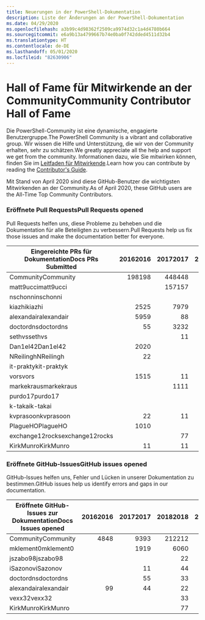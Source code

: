 ```yaml
---
title: Neuerungen in der PowerShell-Dokumentation
description: Liste der Änderungen an der PowerShell-Dokumentation
ms.date: 04/29/2020
ms.openlocfilehash: a3b99c4d98362f2509ca9974d32c1a4d4780b664
ms.sourcegitcommit: e6a9b13a4799667b74e0ba0f742dded4511d32b4
ms.translationtype: HT
ms.contentlocale: de-DE
ms.lasthandoff: 05/01/2020
ms.locfileid: "82630906"
---
```

# <a name="community-contributor-hall-of-fame"></a><span data-ttu-id="78a32-103">Hall of Fame für Mitwirkende an der Community</span><span class="sxs-lookup"><span data-stu-id="78a32-103">Community Contributor Hall of Fame</span></span>

<span data-ttu-id="78a32-104">Die PowerShell-Community ist eine dynamische, engagierte Benutzergruppe.</span><span class="sxs-lookup"><span data-stu-id="78a32-104">The PowerShell Community is a vibrant and collaborative group.</span></span> <span data-ttu-id="78a32-105">Wir wissen die Hilfe und Unterstützung, die wir von der Community erhalten, sehr zu schätzen.</span><span class="sxs-lookup"><span data-stu-id="78a32-105">We greatly appreciate all the help and support we get from the community.</span></span> <span data-ttu-id="78a32-106">Informationen dazu, wie Sie mitwirken können, finden Sie im [Leitfaden für Mitwirkende][contrib].</span><span class="sxs-lookup"><span data-stu-id="78a32-106">Learn how you can contribute by reading the [Contributor's Guide][contrib].</span></span>

<span data-ttu-id="78a32-107">Mit Stand von April 2020 sind diese GitHub-Benutzer die wichtigsten Mitwirkenden an der Community.</span><span class="sxs-lookup"><span data-stu-id="78a32-107">As of April 2020, these GitHub users are the All-Time Top Community Contributors.</span></span>

### <a name="pull-requests-opened"></a><span data-ttu-id="78a32-108">Eröffnete Pull Requests</span><span class="sxs-lookup"><span data-stu-id="78a32-108">Pull Requests opened</span></span>

<span data-ttu-id="78a32-109">Pull Requests helfen uns, diese Probleme zu beheben und die Dokumentation für alle Beteiligten zu verbessern.</span><span class="sxs-lookup"><span data-stu-id="78a32-109">Pull Requests help us fix those issues and make the documentation better for everyone.</span></span>

| <span data-ttu-id="78a32-110">Eingereichte PRs für Dokumentation</span><span class="sxs-lookup"><span data-stu-id="78a32-110">Docs PRs Submitted</span></span> | <span data-ttu-id="78a32-111">2016</span><span class="sxs-lookup"><span data-stu-id="78a32-111">2016</span></span> | <span data-ttu-id="78a32-112">2017</span><span class="sxs-lookup"><span data-stu-id="78a32-112">2017</span></span> | <span data-ttu-id="78a32-113">2018</span><span class="sxs-lookup"><span data-stu-id="78a32-113">2018</span></span> | <span data-ttu-id="78a32-114">2019</span><span class="sxs-lookup"><span data-stu-id="78a32-114">2019</span></span> | <span data-ttu-id="78a32-115">2020</span><span class="sxs-lookup"><span data-stu-id="78a32-115">2020</span></span> | <span data-ttu-id="78a32-116">Grand Total</span><span class="sxs-lookup"><span data-stu-id="78a32-116">Grand Total</span></span> |
| ------------------ | ---: | ---: | ---: | ---: | ---: | ----------: |
| <span data-ttu-id="78a32-117">Community</span><span class="sxs-lookup"><span data-stu-id="78a32-117">Community</span></span>          |  <span data-ttu-id="78a32-118">198</span><span class="sxs-lookup"><span data-stu-id="78a32-118">198</span></span> |  <span data-ttu-id="78a32-119">448</span><span class="sxs-lookup"><span data-stu-id="78a32-119">448</span></span> |  <span data-ttu-id="78a32-120">468</span><span class="sxs-lookup"><span data-stu-id="78a32-120">468</span></span> |  <span data-ttu-id="78a32-121">322</span><span class="sxs-lookup"><span data-stu-id="78a32-121">322</span></span> |   <span data-ttu-id="78a32-122">38</span><span class="sxs-lookup"><span data-stu-id="78a32-122">38</span></span> |        <span data-ttu-id="78a32-123">1477</span><span class="sxs-lookup"><span data-stu-id="78a32-123">1477</span></span> |
| <span data-ttu-id="78a32-124">matt9ucci</span><span class="sxs-lookup"><span data-stu-id="78a32-124">matt9ucci</span></span>          |      |  <span data-ttu-id="78a32-125">157</span><span class="sxs-lookup"><span data-stu-id="78a32-125">157</span></span> |   <span data-ttu-id="78a32-126">80</span><span class="sxs-lookup"><span data-stu-id="78a32-126">80</span></span> |   <span data-ttu-id="78a32-127">30</span><span class="sxs-lookup"><span data-stu-id="78a32-127">30</span></span> |      |         <span data-ttu-id="78a32-128">267</span><span class="sxs-lookup"><span data-stu-id="78a32-128">267</span></span> |
| <span data-ttu-id="78a32-129">nschonni</span><span class="sxs-lookup"><span data-stu-id="78a32-129">nschonni</span></span>           |      |      |   <span data-ttu-id="78a32-130">14</span><span class="sxs-lookup"><span data-stu-id="78a32-130">14</span></span> |  <span data-ttu-id="78a32-131">138</span><span class="sxs-lookup"><span data-stu-id="78a32-131">138</span></span> |      |         <span data-ttu-id="78a32-132">152</span><span class="sxs-lookup"><span data-stu-id="78a32-132">152</span></span> |
| <span data-ttu-id="78a32-133">kiazhi</span><span class="sxs-lookup"><span data-stu-id="78a32-133">kiazhi</span></span>             |   <span data-ttu-id="78a32-134">25</span><span class="sxs-lookup"><span data-stu-id="78a32-134">25</span></span> |   <span data-ttu-id="78a32-135">79</span><span class="sxs-lookup"><span data-stu-id="78a32-135">79</span></span> |   <span data-ttu-id="78a32-136">12</span><span class="sxs-lookup"><span data-stu-id="78a32-136">12</span></span> |      |      |         <span data-ttu-id="78a32-137">116</span><span class="sxs-lookup"><span data-stu-id="78a32-137">116</span></span> |
| <span data-ttu-id="78a32-138">alexandair</span><span class="sxs-lookup"><span data-stu-id="78a32-138">alexandair</span></span>         |   <span data-ttu-id="78a32-139">59</span><span class="sxs-lookup"><span data-stu-id="78a32-139">59</span></span> |    <span data-ttu-id="78a32-140">8</span><span class="sxs-lookup"><span data-stu-id="78a32-140">8</span></span> |   <span data-ttu-id="78a32-141">26</span><span class="sxs-lookup"><span data-stu-id="78a32-141">26</span></span> |    <span data-ttu-id="78a32-142">2</span><span class="sxs-lookup"><span data-stu-id="78a32-142">2</span></span> |    <span data-ttu-id="78a32-143">1</span><span class="sxs-lookup"><span data-stu-id="78a32-143">1</span></span> |          <span data-ttu-id="78a32-144">96</span><span class="sxs-lookup"><span data-stu-id="78a32-144">96</span></span> |
| <span data-ttu-id="78a32-145">doctordns</span><span class="sxs-lookup"><span data-stu-id="78a32-145">doctordns</span></span>          |    <span data-ttu-id="78a32-146">5</span><span class="sxs-lookup"><span data-stu-id="78a32-146">5</span></span> |   <span data-ttu-id="78a32-147">32</span><span class="sxs-lookup"><span data-stu-id="78a32-147">32</span></span> |   <span data-ttu-id="78a32-148">20</span><span class="sxs-lookup"><span data-stu-id="78a32-148">20</span></span> |    <span data-ttu-id="78a32-149">7</span><span class="sxs-lookup"><span data-stu-id="78a32-149">7</span></span> |    <span data-ttu-id="78a32-150">2</span><span class="sxs-lookup"><span data-stu-id="78a32-150">2</span></span> |          <span data-ttu-id="78a32-151">66</span><span class="sxs-lookup"><span data-stu-id="78a32-151">66</span></span> |
| <span data-ttu-id="78a32-152">sethvs</span><span class="sxs-lookup"><span data-stu-id="78a32-152">sethvs</span></span>             |      |    <span data-ttu-id="78a32-153">1</span><span class="sxs-lookup"><span data-stu-id="78a32-153">1</span></span> |   <span data-ttu-id="78a32-154">44</span><span class="sxs-lookup"><span data-stu-id="78a32-154">44</span></span> |      |      |          <span data-ttu-id="78a32-155">45</span><span class="sxs-lookup"><span data-stu-id="78a32-155">45</span></span> |
| <span data-ttu-id="78a32-156">Dan1el42</span><span class="sxs-lookup"><span data-stu-id="78a32-156">Dan1el42</span></span>           |   <span data-ttu-id="78a32-157">20</span><span class="sxs-lookup"><span data-stu-id="78a32-157">20</span></span> |      |      |      |      |          <span data-ttu-id="78a32-158">20</span><span class="sxs-lookup"><span data-stu-id="78a32-158">20</span></span> |
| <span data-ttu-id="78a32-159">NReilingh</span><span class="sxs-lookup"><span data-stu-id="78a32-159">NReilingh</span></span>          |    <span data-ttu-id="78a32-160">2</span><span class="sxs-lookup"><span data-stu-id="78a32-160">2</span></span> |      |   <span data-ttu-id="78a32-161">13</span><span class="sxs-lookup"><span data-stu-id="78a32-161">13</span></span> |    <span data-ttu-id="78a32-162">3</span><span class="sxs-lookup"><span data-stu-id="78a32-162">3</span></span> |      |          <span data-ttu-id="78a32-163">18</span><span class="sxs-lookup"><span data-stu-id="78a32-163">18</span></span> |
| <span data-ttu-id="78a32-164">it-praktyk</span><span class="sxs-lookup"><span data-stu-id="78a32-164">it-praktyk</span></span>         |      |      |   <span data-ttu-id="78a32-165">16</span><span class="sxs-lookup"><span data-stu-id="78a32-165">16</span></span> |    <span data-ttu-id="78a32-166">1</span><span class="sxs-lookup"><span data-stu-id="78a32-166">1</span></span> |      |          <span data-ttu-id="78a32-167">17</span><span class="sxs-lookup"><span data-stu-id="78a32-167">17</span></span> |
| <span data-ttu-id="78a32-168">vors</span><span class="sxs-lookup"><span data-stu-id="78a32-168">vors</span></span>               |   <span data-ttu-id="78a32-169">15</span><span class="sxs-lookup"><span data-stu-id="78a32-169">15</span></span> |    <span data-ttu-id="78a32-170">1</span><span class="sxs-lookup"><span data-stu-id="78a32-170">1</span></span> |      |      |      |          <span data-ttu-id="78a32-171">16</span><span class="sxs-lookup"><span data-stu-id="78a32-171">16</span></span> |
| <span data-ttu-id="78a32-172">markekraus</span><span class="sxs-lookup"><span data-stu-id="78a32-172">markekraus</span></span>         |      |   <span data-ttu-id="78a32-173">11</span><span class="sxs-lookup"><span data-stu-id="78a32-173">11</span></span> |    <span data-ttu-id="78a32-174">5</span><span class="sxs-lookup"><span data-stu-id="78a32-174">5</span></span> |      |      |          <span data-ttu-id="78a32-175">16</span><span class="sxs-lookup"><span data-stu-id="78a32-175">16</span></span> |
| <span data-ttu-id="78a32-176">purdo17</span><span class="sxs-lookup"><span data-stu-id="78a32-176">purdo17</span></span>            |      |      |   <span data-ttu-id="78a32-177">13</span><span class="sxs-lookup"><span data-stu-id="78a32-177">13</span></span> |      |      |          <span data-ttu-id="78a32-178">13</span><span class="sxs-lookup"><span data-stu-id="78a32-178">13</span></span> |
| <span data-ttu-id="78a32-179">k-takai</span><span class="sxs-lookup"><span data-stu-id="78a32-179">k-takai</span></span>            |      |      |    <span data-ttu-id="78a32-180">5</span><span class="sxs-lookup"><span data-stu-id="78a32-180">5</span></span> |    <span data-ttu-id="78a32-181">1</span><span class="sxs-lookup"><span data-stu-id="78a32-181">1</span></span> |    <span data-ttu-id="78a32-182">7</span><span class="sxs-lookup"><span data-stu-id="78a32-182">7</span></span> |          <span data-ttu-id="78a32-183">13</span><span class="sxs-lookup"><span data-stu-id="78a32-183">13</span></span> |
| <span data-ttu-id="78a32-184">kvprasoon</span><span class="sxs-lookup"><span data-stu-id="78a32-184">kvprasoon</span></span>          |    <span data-ttu-id="78a32-185">2</span><span class="sxs-lookup"><span data-stu-id="78a32-185">2</span></span> |    <span data-ttu-id="78a32-186">1</span><span class="sxs-lookup"><span data-stu-id="78a32-186">1</span></span> |    <span data-ttu-id="78a32-187">7</span><span class="sxs-lookup"><span data-stu-id="78a32-187">7</span></span> |    <span data-ttu-id="78a32-188">2</span><span class="sxs-lookup"><span data-stu-id="78a32-188">2</span></span> |      |          <span data-ttu-id="78a32-189">12</span><span class="sxs-lookup"><span data-stu-id="78a32-189">12</span></span> |
| <span data-ttu-id="78a32-190">PlagueHO</span><span class="sxs-lookup"><span data-stu-id="78a32-190">PlagueHO</span></span>           |   <span data-ttu-id="78a32-191">10</span><span class="sxs-lookup"><span data-stu-id="78a32-191">10</span></span> |      |      |    <span data-ttu-id="78a32-192">1</span><span class="sxs-lookup"><span data-stu-id="78a32-192">1</span></span> |      |          <span data-ttu-id="78a32-193">11</span><span class="sxs-lookup"><span data-stu-id="78a32-193">11</span></span> |
| <span data-ttu-id="78a32-194">exchange12rocks</span><span class="sxs-lookup"><span data-stu-id="78a32-194">exchange12rocks</span></span>    |      |    <span data-ttu-id="78a32-195">7</span><span class="sxs-lookup"><span data-stu-id="78a32-195">7</span></span> |    <span data-ttu-id="78a32-196">3</span><span class="sxs-lookup"><span data-stu-id="78a32-196">3</span></span> |      |      |          <span data-ttu-id="78a32-197">10</span><span class="sxs-lookup"><span data-stu-id="78a32-197">10</span></span> |
| <span data-ttu-id="78a32-198">KirkMunro</span><span class="sxs-lookup"><span data-stu-id="78a32-198">KirkMunro</span></span>          |    <span data-ttu-id="78a32-199">1</span><span class="sxs-lookup"><span data-stu-id="78a32-199">1</span></span> |    <span data-ttu-id="78a32-200">1</span><span class="sxs-lookup"><span data-stu-id="78a32-200">1</span></span> |    <span data-ttu-id="78a32-201">2</span><span class="sxs-lookup"><span data-stu-id="78a32-201">2</span></span> |    <span data-ttu-id="78a32-202">6</span><span class="sxs-lookup"><span data-stu-id="78a32-202">6</span></span> |      |          <span data-ttu-id="78a32-203">10</span><span class="sxs-lookup"><span data-stu-id="78a32-203">10</span></span> |

### <a name="github-issues-opened"></a><span data-ttu-id="78a32-204">Eröffnete GitHub-Issues</span><span class="sxs-lookup"><span data-stu-id="78a32-204">GitHub issues opened</span></span>

<span data-ttu-id="78a32-205">GitHub-Issues helfen uns, Fehler und Lücken in unserer Dokumentation zu bestimmen.</span><span class="sxs-lookup"><span data-stu-id="78a32-205">GitHub issues help us identify errors and gaps in our documentation.</span></span>

| <span data-ttu-id="78a32-206">Eröffnete GitHub-Issues zur Dokumentation</span><span class="sxs-lookup"><span data-stu-id="78a32-206">Docs Issues opened</span></span> | <span data-ttu-id="78a32-207">2016</span><span class="sxs-lookup"><span data-stu-id="78a32-207">2016</span></span> | <span data-ttu-id="78a32-208">2017</span><span class="sxs-lookup"><span data-stu-id="78a32-208">2017</span></span> | <span data-ttu-id="78a32-209">2018</span><span class="sxs-lookup"><span data-stu-id="78a32-209">2018</span></span> | <span data-ttu-id="78a32-210">2019</span><span class="sxs-lookup"><span data-stu-id="78a32-210">2019</span></span> | <span data-ttu-id="78a32-211">2020</span><span class="sxs-lookup"><span data-stu-id="78a32-211">2020</span></span> | <span data-ttu-id="78a32-212">Grand Total</span><span class="sxs-lookup"><span data-stu-id="78a32-212">Grand Total</span></span> |
| ------------------ | ---: | ---: | ---: | ---: | ---: | ----------: |
| <span data-ttu-id="78a32-213">Community</span><span class="sxs-lookup"><span data-stu-id="78a32-213">Community</span></span>          |   <span data-ttu-id="78a32-214">48</span><span class="sxs-lookup"><span data-stu-id="78a32-214">48</span></span> |   <span data-ttu-id="78a32-215">93</span><span class="sxs-lookup"><span data-stu-id="78a32-215">93</span></span> |  <span data-ttu-id="78a32-216">212</span><span class="sxs-lookup"><span data-stu-id="78a32-216">212</span></span> |  <span data-ttu-id="78a32-217">575</span><span class="sxs-lookup"><span data-stu-id="78a32-217">575</span></span> |  <span data-ttu-id="78a32-218">212</span><span class="sxs-lookup"><span data-stu-id="78a32-218">212</span></span> |        <span data-ttu-id="78a32-219">1152</span><span class="sxs-lookup"><span data-stu-id="78a32-219">1152</span></span> |
| <span data-ttu-id="78a32-220">mklement0</span><span class="sxs-lookup"><span data-stu-id="78a32-220">mklement0</span></span>          |      |   <span data-ttu-id="78a32-221">19</span><span class="sxs-lookup"><span data-stu-id="78a32-221">19</span></span> |   <span data-ttu-id="78a32-222">60</span><span class="sxs-lookup"><span data-stu-id="78a32-222">60</span></span> |   <span data-ttu-id="78a32-223">56</span><span class="sxs-lookup"><span data-stu-id="78a32-223">56</span></span> |   <span data-ttu-id="78a32-224">26</span><span class="sxs-lookup"><span data-stu-id="78a32-224">26</span></span> |         <span data-ttu-id="78a32-225">161</span><span class="sxs-lookup"><span data-stu-id="78a32-225">161</span></span> |
| <span data-ttu-id="78a32-226">jszabo98</span><span class="sxs-lookup"><span data-stu-id="78a32-226">jszabo98</span></span>           |      |      |    <span data-ttu-id="78a32-227">2</span><span class="sxs-lookup"><span data-stu-id="78a32-227">2</span></span> |   <span data-ttu-id="78a32-228">15</span><span class="sxs-lookup"><span data-stu-id="78a32-228">15</span></span> |    <span data-ttu-id="78a32-229">3</span><span class="sxs-lookup"><span data-stu-id="78a32-229">3</span></span> |          <span data-ttu-id="78a32-230">20</span><span class="sxs-lookup"><span data-stu-id="78a32-230">20</span></span> |
| <span data-ttu-id="78a32-231">iSazonov</span><span class="sxs-lookup"><span data-stu-id="78a32-231">iSazonov</span></span>           |      |    <span data-ttu-id="78a32-232">1</span><span class="sxs-lookup"><span data-stu-id="78a32-232">1</span></span> |    <span data-ttu-id="78a32-233">4</span><span class="sxs-lookup"><span data-stu-id="78a32-233">4</span></span> |   <span data-ttu-id="78a32-234">10</span><span class="sxs-lookup"><span data-stu-id="78a32-234">10</span></span> |    <span data-ttu-id="78a32-235">4</span><span class="sxs-lookup"><span data-stu-id="78a32-235">4</span></span> |          <span data-ttu-id="78a32-236">19</span><span class="sxs-lookup"><span data-stu-id="78a32-236">19</span></span> |
| <span data-ttu-id="78a32-237">doctordns</span><span class="sxs-lookup"><span data-stu-id="78a32-237">doctordns</span></span>          |      |    <span data-ttu-id="78a32-238">5</span><span class="sxs-lookup"><span data-stu-id="78a32-238">5</span></span> |    <span data-ttu-id="78a32-239">3</span><span class="sxs-lookup"><span data-stu-id="78a32-239">3</span></span> |    <span data-ttu-id="78a32-240">5</span><span class="sxs-lookup"><span data-stu-id="78a32-240">5</span></span> |    <span data-ttu-id="78a32-241">4</span><span class="sxs-lookup"><span data-stu-id="78a32-241">4</span></span> |          <span data-ttu-id="78a32-242">17</span><span class="sxs-lookup"><span data-stu-id="78a32-242">17</span></span> |
| <span data-ttu-id="78a32-243">alexandair</span><span class="sxs-lookup"><span data-stu-id="78a32-243">alexandair</span></span>         |    <span data-ttu-id="78a32-244">9</span><span class="sxs-lookup"><span data-stu-id="78a32-244">9</span></span> |    <span data-ttu-id="78a32-245">4</span><span class="sxs-lookup"><span data-stu-id="78a32-245">4</span></span> |    <span data-ttu-id="78a32-246">2</span><span class="sxs-lookup"><span data-stu-id="78a32-246">2</span></span> |      |      |          <span data-ttu-id="78a32-247">15</span><span class="sxs-lookup"><span data-stu-id="78a32-247">15</span></span> |
| <span data-ttu-id="78a32-248">vexx32</span><span class="sxs-lookup"><span data-stu-id="78a32-248">vexx32</span></span>             |      |      |    <span data-ttu-id="78a32-249">3</span><span class="sxs-lookup"><span data-stu-id="78a32-249">3</span></span> |   <span data-ttu-id="78a32-250">11</span><span class="sxs-lookup"><span data-stu-id="78a32-250">11</span></span> |      |          <span data-ttu-id="78a32-251">14</span><span class="sxs-lookup"><span data-stu-id="78a32-251">14</span></span> |
| <span data-ttu-id="78a32-252">KirkMunro</span><span class="sxs-lookup"><span data-stu-id="78a32-252">KirkMunro</span></span>          |      |      |    <span data-ttu-id="78a32-253">7</span><span class="sxs-lookup"><span data-stu-id="78a32-253">7</span></span> |    <span data-ttu-id="78a32-254">7</span><span class="sxs-lookup"><span data-stu-id="78a32-254">7</span></span> |      |          <span data-ttu-id="78a32-255">14</span><span class="sxs-lookup"><span data-stu-id="78a32-255">14</span></span> |

<!-- Link references -->
[contrib]: contributing/overview.md